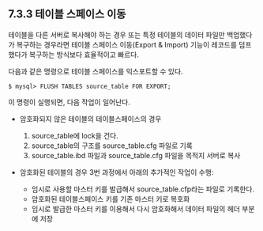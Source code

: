 ## 7.3.3 테이블 스페이스 이동

테이블을 다른 서버로 복사해야 하는 경우 또는 특정 테이블의 데이터 파일만 백업했다가 복구하는 경우라면 테이블 스페이스 이동(Export & Import) 기능이 레코드를 덤프했다가 복구하는 방식보다 효율적이고 빠르다.

다음과 같은 명령으로 테이블 스페이스를 익스포트할 수 있다.

```mysql
$ mysql> FLUSH TABLES source_table FOR EXPORT;
```

이 명령이 실행되면, 다음 작업이 일어난다.

- 암호화되지 않은 테이블의 테이블스페이스의 경우 
  1. source_table에 lock을 건다.
  2. source_table의 구조를 source_table.cfg 파일로 기록
  3. source_table.ibd 파일과 source_table.cfg 파일을 목적지 서버로 복사

- 암호화된 테이블의 경우 3번 과정에서 아래의 추가적인 작업이 수행: 

  - 임시로 사용할 마스터 키를 발급해서 source_table.cfp라는 파일로 기록한다. 
  - 암호화된 테이블스페이스 키를 기존 마스터 키로 복호화
  - 임시로 발급한 마스터 키를 이용해서 다시 암호화해서 데이터 파일의 헤더 부분에 저장

  